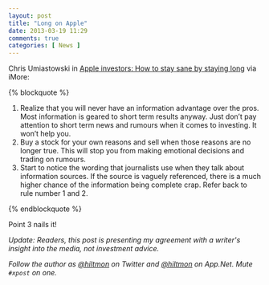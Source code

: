 ```yaml
---
layout: post
title: "Long on Apple"
date: 2013-03-19 11:29
comments: true
categories: [ News ]
---
```


Chris Umiastowski in [Apple investors: How to stay sane by staying long](http://www.imore.com/apple-investors-how-stay-sane-staying-long) via iMore:

{% blockquote %}
<ol>
<li>Realize that you will never have an information advantage over the pros. Most information is geared to short term results anyway. Just don’t pay attention to short term news and rumours when it comes to investing. It won’t help you.</li>
<li>Buy a stock for your own reasons and sell when those reasons are no longer true. This will stop you from making emotional decisions and trading on rumours.</li>
<li>Start to notice the wording that journalists use when they talk about information sources. If the source is vaguely referenced, there is a much higher chance of the information being complete crap. Refer back to rule number 1 and 2.</li>
</ol>
{% endblockquote %}

Point 3 nails it!

*Update: Readers, this post is presenting my agreement with a writer's insight into the media, not investment advice.*

*Follow the author as [@hiltmon](http://https://twitter.com/hiltmon) on Twitter and [@hiltmon](http://alpha.app.net/hiltmon) on App.Net. Mute `#xpost` on one.*